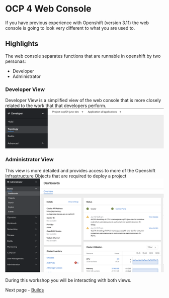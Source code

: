 # OCP 4 Web Console

If you have previous experience with Openshift (version 3.11) the web console is going to look very different
to what you are used to. 

## Highlights

The web console separates functions that are runnable in openshift by two personas:
- Developer
- Administrator


### Developer View

Developer View is a simplified view of the web console that is more closely related to the work that
that developers perform. 
![developer view](./images/01b_console_view_01.png)

### Administrator View

This view is more detailed and provides access to more of the Openshift Infrastructure Objects that are
required to deploy a project
![admin view](./images/01b_console_view_02.png)




During this workshop you will be interacting with both views.

Next page - [Builds](./02_builds.md)